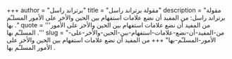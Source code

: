 +++
author = "برتراند راسل"
title = "مقولة برتراند راسل"
description = "مقولة برتراند راسل: من المفيد أن نضع علامات استفهام بين الحين والأخر على الأمور المسلـّم بها ."
quote = '''من المفيد أن نضع علامات استفهام بين الحين والأخر على الأمور المسلـّم بها .'''
slug = "من-المفيد-أن-نضع-علامات-استفهام-بين-الحين-والأخر-على-الأمور-المسلـّم-بها"
+++
من المفيد أن نضع علامات استفهام بين الحين والأخر على الأمور المسلـّم بها .

